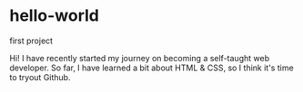 # hello-world
first project

Hi! I have recently started my journey on becoming a self-taught web developer.
So far, I have learned a bit about HTML & CSS, so I think it's time to tryout Github.

